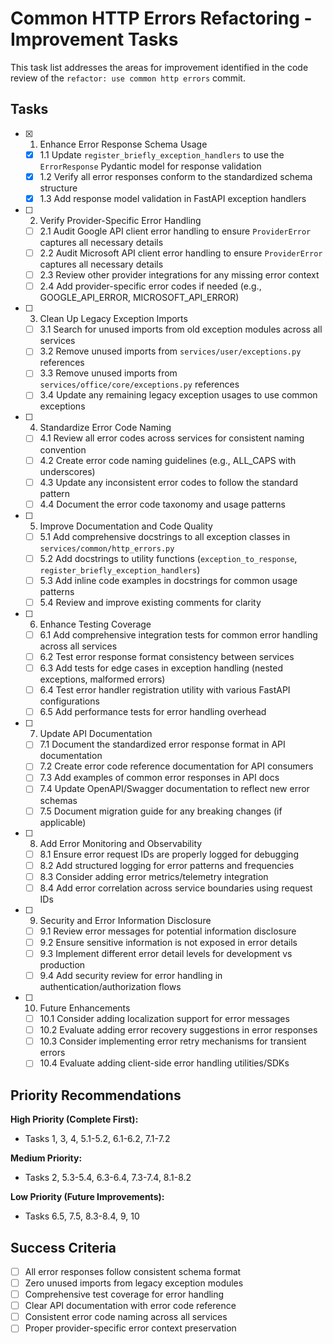 # Common HTTP Errors Refactoring - Improvement Tasks

This task list addresses the areas for improvement identified in the code review of the `refactor: use common http errors` commit.

## Tasks

- [x] 1. Enhance Error Response Schema Usage
  - [x] 1.1 Update `register_briefly_exception_handlers` to use the `ErrorResponse` Pydantic model for response validation
  - [x] 1.2 Verify all error responses conform to the standardized schema structure
  - [x] 1.3 Add response model validation in FastAPI exception handlers

- [ ] 2. Verify Provider-Specific Error Handling
  - [ ] 2.1 Audit Google API client error handling to ensure `ProviderError` captures all necessary details
  - [ ] 2.2 Audit Microsoft API client error handling to ensure `ProviderError` captures all necessary details
  - [ ] 2.3 Review other provider integrations for any missing error context
  - [ ] 2.4 Add provider-specific error codes if needed (e.g., GOOGLE_API_ERROR, MICROSOFT_API_ERROR)

- [ ] 3. Clean Up Legacy Exception Imports
  - [ ] 3.1 Search for unused imports from old exception modules across all services
  - [ ] 3.2 Remove unused imports from `services/user/exceptions.py` references
  - [ ] 3.3 Remove unused imports from `services/office/core/exceptions.py` references
  - [ ] 3.4 Update any remaining legacy exception usages to use common exceptions

- [ ] 4. Standardize Error Code Naming
  - [ ] 4.1 Review all error codes across services for consistent naming convention
  - [ ] 4.2 Create error code naming guidelines (e.g., ALL_CAPS with underscores)
  - [ ] 4.3 Update any inconsistent error codes to follow the standard pattern
  - [ ] 4.4 Document the error code taxonomy and usage patterns

- [ ] 5. Improve Documentation and Code Quality
  - [ ] 5.1 Add comprehensive docstrings to all exception classes in `services/common/http_errors.py`
  - [ ] 5.2 Add docstrings to utility functions (`exception_to_response`, `register_briefly_exception_handlers`)
  - [ ] 5.3 Add inline code examples in docstrings for common usage patterns
  - [ ] 5.4 Review and improve existing comments for clarity

- [ ] 6. Enhance Testing Coverage
  - [ ] 6.1 Add comprehensive integration tests for common error handling across all services
  - [ ] 6.2 Test error response format consistency between services
  - [ ] 6.3 Add tests for edge cases in exception handling (nested exceptions, malformed errors)
  - [ ] 6.4 Test error handler registration utility with various FastAPI configurations
  - [ ] 6.5 Add performance tests for error handling overhead

- [ ] 7. Update API Documentation
  - [ ] 7.1 Document the standardized error response format in API documentation
  - [ ] 7.2 Create error code reference documentation for API consumers
  - [ ] 7.3 Add examples of common error responses in API docs
  - [ ] 7.4 Update OpenAPI/Swagger documentation to reflect new error schemas
  - [ ] 7.5 Document migration guide for any breaking changes (if applicable)

- [ ] 8. Add Error Monitoring and Observability
  - [ ] 8.1 Ensure error request IDs are properly logged for debugging
  - [ ] 8.2 Add structured logging for error patterns and frequencies
  - [ ] 8.3 Consider adding error metrics/telemetry integration
  - [ ] 8.4 Add error correlation across service boundaries using request IDs

- [ ] 9. Security and Error Information Disclosure
  - [ ] 9.1 Review error messages for potential information disclosure
  - [ ] 9.2 Ensure sensitive information is not exposed in error details
  - [ ] 9.3 Implement different error detail levels for development vs production
  - [ ] 9.4 Add security review for error handling in authentication/authorization flows

- [ ] 10. Future Enhancements
  - [ ] 10.1 Consider adding localization support for error messages
  - [ ] 10.2 Evaluate adding error recovery suggestions in error responses
  - [ ] 10.3 Consider implementing error retry mechanisms for transient errors
  - [ ] 10.4 Evaluate adding client-side error handling utilities/SDKs

## Priority Recommendations

**High Priority (Complete First):**
- Tasks 1, 3, 4, 5.1-5.2, 6.1-6.2, 7.1-7.2

**Medium Priority:**
- Tasks 2, 5.3-5.4, 6.3-6.4, 7.3-7.4, 8.1-8.2

**Low Priority (Future Improvements):**
- Tasks 6.5, 7.5, 8.3-8.4, 9, 10

## Success Criteria

- [ ] All error responses follow consistent schema format
- [ ] Zero unused imports from legacy exception modules
- [ ] Comprehensive test coverage for error handling
- [ ] Clear API documentation with error code reference
- [ ] Consistent error code naming across all services
- [ ] Proper provider-specific error context preservation 